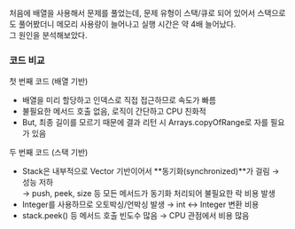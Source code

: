 처음에 배열을 사용해서 문제를 풀었는데, 문제 유형이 스택/큐로 되어 있어서 스택으로도 풀어봤더니 메모리 사용량이 늘어나고 실행 시간은 약 4배 늘어났다.  
그 원인을 분석해보았다.  


### 코드 비교  

첫 번째 코드 (배열 기반)
* 배열을 미리 할당하고 인덱스로 직접 접근하므로 속도가 빠름
* 불필요한 메서드 호출 없음, 로직이 간단하고 CPU 친화적
* But, 최종 길이를 모르기 때문에 결과 리턴 시 Arrays.copyOfRange로 자를 필요가 있음



두 번째 코드 (스택 기반)
* Stack은 내부적으로 Vector 기반이어서 **동기화(synchronized)**가 걸림 → 성능 저하  
→ push, peek, size 등 모든 메서드가 동기화 처리되어 불필요한 락 비용 발생
* Integer를 사용하므로 오토박싱/언박싱 발생 → int ↔ Integer 변환 비용
* stack.peek() 등 메서드 호출 빈도수 많음 → CPU 관점에서 비용 많음
